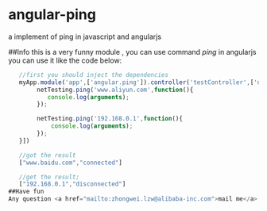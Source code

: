 angular-ping
============

a implement of ping in javascript and angularjs

##Info
this is a very funny module , you can use command <i>ping</i> in angularjs
you can use it like the code below:
```javascript
   //first you should inject the dependencies
   myApp.module('app',['angular.ping']).controller('testController',['netTesting',function(netTesting){
        netTesting.ping('www.aliyun.com',function(){
           console.log(arguments);
        });

        netTesting.ping('192.168.0.1',function(){
            console.log(arguments);
        });
   }])

   //got the result
   ["www.baidu.com","connected"]

   //get the result;
   ["192.168.0.1","disconnected"]
##Have fun
Any question <a href="mailto:zhongwei.lzw@alibaba-inc.com">mail me</a>.
```